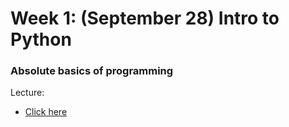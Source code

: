 # Week 1: (September 28) Intro to Python
### Absolute basics of programming

Lecture:
- [Click here](http://bit.ly/ntuoft-workshop-2)
